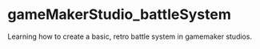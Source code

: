 # gameMakerStudio_battleSystem
 Learning how to create a basic, retro battle system in gamemaker studios.

